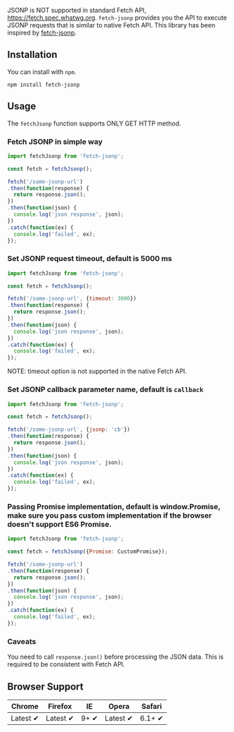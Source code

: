 JSONP is NOT supported in standard Fetch API, https://fetch.spec.whatwg.org.
`fetch-jsonp` provides you the API to execute JSONP requests that is similar to native Fetch API.
This library has been inspired by [fetch-jsonp](https://github.com/camsong/fetch-jsonp.git).

## Installation

You can install with `npm`.

```
npm install fetch-jsonp
```

## Usage

The `fetchJsonp` function supports ONLY GET HTTP method.

### Fetch JSONP in simple way

```javascript
import fetchJsonp from 'fetch-jsonp';

const fetch = fetchJsonp();

fetch('/some-jsonp-url')
.then(function(response) {
  return response.json();
})
.then(function(json) {
  console.log('json response', json);
})
.catch(function(ex) {
  console.log('failed', ex);
});
```

### Set JSONP request timeout, default is 5000 ms

```javascript
import fetchJsonp from 'fetch-jsonp';

const fetch = fetchJsonp();

fetch('/some-jsonp-url', {timeout: 3000})
.then(function(response) {
  return response.json();
})
.then(function(json) {
  console.log('json response', json);
})
.catch(function(ex) {
  console.log('failed', ex);
});
```

NOTE: timeout option is not supported in the native Fetch API.

### Set JSONP callback parameter name, default is ```callback```

```javascript
import fetchJsonp from 'fetch-jsonp';

const fetch = fetchJsonp();

fetch('/some-jsonp-url', {jsonp: 'cb'})
.then(function(response) {
  return response.json();
})
.then(function(json) {
  console.log('json response', json);
})
.catch(function(ex) {
  console.log('failed', ex);
});
```

### Passing Promise implementation, default is window.Promise, make sure you pass custom implementation if the browser doesn't support ES6 Promise.

```javascript
import fetchJsonp from 'fetch-jsonp';

const fetch = fetchJsonp({Promise: CustomPromise});

fetch('/some-jsonp-url')
.then(function(response) {
  return response.json();
})
.then(function(json) {
  console.log('json response', json);
})
.catch(function(ex) {
  console.log('failed', ex);
});
```

### Caveats

You need to call ```response.json()``` before processing the JSON data. This is required to be consistent with Fetch API.

## Browser Support

Chrome | Firefox | IE | Opera | Safari
--- | --- | --- | --- | --- |
Latest ✔ | Latest ✔ | 9+ ✔ | Latest ✔ | 6.1+ ✔ |
